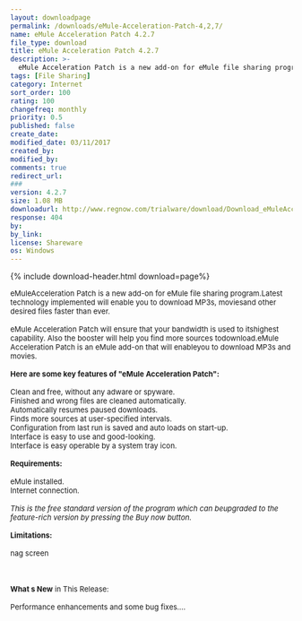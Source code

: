 ```yaml
---
layout: downloadpage
permalink: /downloads/eMule-Acceleration-Patch-4,2,7/
name: eMule Acceleration Patch 4.2.7
file_type: download
title: eMule Acceleration Patch 4.2.7
description: >-
  eMule Acceleration Patch is a new add-on for eMule file sharing program
tags: [File Sharing]
category: Internet
sort_order: 100
rating: 100
changefreq: monthly
priority: 0.5
published: false
create_date: 
modified_date: 03/11/2017
created_by: 
modified_by: 
comments: true
redirect_url: 
### 
version: 4.2.7
size: 1.08 MB
downloadurl: http://www.regnow.com/trialware/download/Download_eMuleAccelerationPatch_installer.exe?item=12769 10&affiliate=22260
response: 404
by: 
by_link: 
license: Shareware
os: Windows
---
```


{% include download-header.html download=page%}

<p style="fix-download-text !important">
<p><font size="2">eMuleAcceleration Patch is a new add-on for eMule file sharing program.Latest technology implemented will enable you to download MP3s, moviesand other desired files faster than ever. <br />
<br />
eMule Acceleration Patch will ensure that your bandwidth is used to itshighest capability. Also the booster will help you find more sources todownload.eMule Acceleration Patch is an eMule add-on that will enableyou to download MP3s and movies.<br />
<br />
<span><strong>Here are some key features of "eMule Acceleration Patch":</strong></span><br />
<br />
Clean and free, without any adware or spyware.<br />
Finished and wrong files are cleaned automatically. <br />
Automatically resumes paused downloads.<br />
Finds more sources at user-specified intervals.<br />
Configuration from last run is saved and auto loads on start-up.<br />
Interface is easy to use and good-looking.<br />
Interface is easy operable by a system tray icon.<br />
<br />
<span><strong>Requirements:</strong></span><br />
<br />
eMule installed.<br />
Internet connection.<br />
<br />
<em>This is the free standard version of the program which can beupgraded to the feature-rich version by pressing the Buy now button.</em><br />
<br />
<span><strong>Limitations:</strong></span><br />
<br />
nag screen<br />
</font></p>
<div class="celltext_big"><br />
<br />
<font size="2"><strong>What s New</strong> in This Release:<br />
<br />
Performance enhancements and some bug fixes.... </font></div></p>
